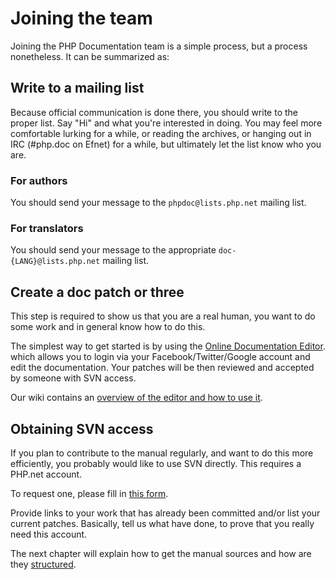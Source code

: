 # Joining the team
Joining the PHP Documentation team is a simple process, but a process nonetheless.
It can be summarized as:

## Write to a mailing list
Because official communication is done there, you should write to the proper list.
Say "Hi" and what you're interested in doing. You may feel more comfortable lurking
for a while, or reading the archives, or hanging out in IRC (#php.doc on Efnet)
for a while, but ultimately let the list know who you are.

### For authors
You should send your message to the `phpdoc@lists.php.net` mailing list.

### For translators
You should send your message to the appropriate `doc-{LANG}@lists.php.net` mailing list.

## Create a doc patch or three
This step is required to show us that you are a real human, you want to do
some work and in general know how to do this.

The simplest way to get started is by using the [Online Documentation Editor][editor].
which allows you to login via your Facebook/Twitter/Google account and edit the documentation.
Your patches will be then reviewed and accepted by someone with SVN access.

Our wiki contains an [overview of the editor and how to use it][editor-tutorial].

## Obtaining SVN access
If you plan to contribute to the manual regularly, and want to do this more efficiently,
you probably would like to use SVN directly. This requires a PHP.net account.

To request one, please fill in [this form][request-account].

Provide links to your work that has already been committed and/or list your current patches.
Basically, tell us what have done, to prove that you really need this account.

The next chapter will explain how to get the manual sources and how are they [structured](structure.php).

[request-account]: http://php.net/git-php.php
[editor]: https://edit.php.net
[editor-tutorial]: https://wiki.php.net/doc/editor
